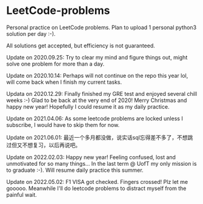# LeetCode-problems
Personal practice on LeetCode problems. Plan to upload 1 personal python3 solution per day :-).

All solutions get accepted, but efficiency is not guaranteed.

Update on 2020.09.25:
Try to clear my mind and figure things out, might solve one problem for more than a day.

Update on 2020.10.14:
Perhaps will not continue on the repo this year lol, will come back when I finish my current tasks.

Updata on 2020.12.29:
Finally finished my GRE test and enjoyed several chill weeks :-) Glad to be back at the very end of 2020! Merry Christmas and happy new year! Hopefully I could resume it as my daily practice.

Update on 2021.04.06:
As some leetcode problems are locked unless I subscribe, I would have to skip them for now.

Update on 2021.06.01:
最近一个多月都没做，说实话sql忘得差不多了，不想跳过但又不想复习，以后再说吧。

Update on 2022.02.03:
Happy new year! Feeling confused, lost and unmotivated for so many things... In the last term @ UofT my only mission is to graduate :-). Will resume daily practice this summer.

Update on 2022.05.02:
F1 VISA got checked. Fingers crossed! Plz let me gooooo. Meanwhile I'll do leetcode problems to distract myself from the painful wait.
